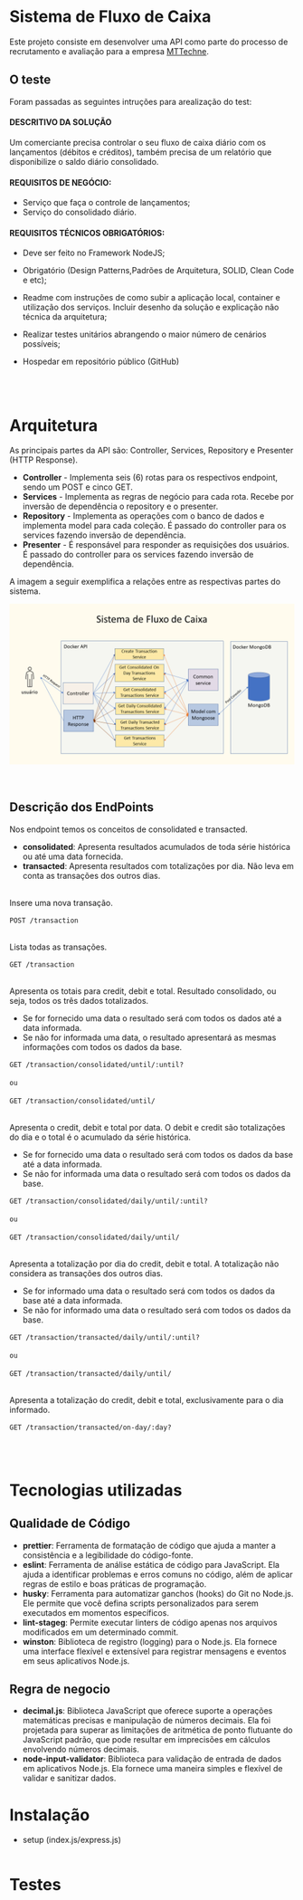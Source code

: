 # Sistema de Fluxo de Caixa

Este projeto consiste em desenvolver uma API como parte do processo de recrutamento e avaliação para a empresa [MTTechne](www.mttechne.com.br).

## O teste

Foram passadas as seguintes intruções para arealização do test:

#### DESCRITIVO DA SOLUÇÃO

Um comerciante precisa controlar o seu fluxo de caixa diário com os lançamentos
(débitos e créditos), também precisa de um relatório que disponibilize o saldo
diário consolidado.

#### REQUISITOS DE NEGÓCIO:

- Serviço que faça o controle de lançamentos;
- Serviço do consolidado diário.

#### REQUISITOS TÉCNICOS OBRIGATÓRIOS:

- Deve ser feito no Framework NodeJS;
- Obrigatório (Design Patterns,Padrões de Arquitetura, SOLID, Clean Code e etc);
- Readme com instruções de como subir a aplicação
  local, container e utilização dos serviços. Incluir desenho da solução e explicação
  não técnica da arquitetura;
- Realizar testes unitários abrangendo o maior número de cenários possíveis;
- Hospedar em repositório público (GitHub)

  <br><br>

# Arquitetura

As principais partes da API são: Controller, Services, Repository e Presenter (HTTP Response).

- **Controller** - Implementa seis (6) rotas para os respectivos endpoint, sendo um POST e cinco GET.
- **Services** - Implementa as regras de negócio para cada rota. Recebe por inversão de dependência o repository e o presenter.
- **Repository** - Implementa as operações com o banco de dados e implementa model para cada coleção. É passado do controller para os services fazendo inversão de dependência.
- **Presenter** - É responsável para responder as requisições dos usuários. É passado do controller para os services fazendo inversão de dependência.

A imagem a seguir exemplifica a relações entre as respectivas partes do sistema.

![Logo do Markdown](./sfc.png)

<br>

## Descrição dos EndPoints

Nos endpoint temos os conceitos de consolidated e transacted.

- **consolidated**: Apresenta resultados acumulados de toda série histórica ou até uma data fornecida.
- **transacted**: Apresenta resultados com totalizações por dia. Não leva em conta as transações dos outros dias.
  <br><br>

Insere uma nova transação.

```
POST /transaction
```

<br>
Lista todas as transações.

```
GET /transaction
```

<br>
Apresenta os totais para credit, debit e total. Resultado consolidado, ou seja, todos os três dados totalizados.

- Se for fornecido uma data o resultado será com todos os dados até a data informada.
- Se não for informada uma data, o resultado apresentará as mesmas informações com todos os dados da base.

```
GET /transaction/consolidated/until/:until?

ou

GET /transaction/consolidated/until/
```

<br>
Apresenta o credit, debit e total por data. O debit e credit são totalizações do dia e o total é o acumulado da série histórica.

- Se for fornecido uma data o resultado será com todos os dados da base até a data informada.
- Se não for informada uma data o resultado será com todos os dados da base.

```
GET /transaction/consolidated/daily/until/:until?

ou

GET /transaction/consolidated/daily/until/
```

<br>
Apresenta a totalização por dia do credit, debit e total. A totalização não considera as transações dos outros dias.

- Se for informado uma data o resultado será com todos os dados da base até a data informada.
- Se não for informado uma data o resultado será com todos os dados da base.

```
GET /transaction/transacted/daily/until/:until?

ou

GET /transaction/transacted/daily/until/
```

<br>
Apresenta a totalização do credit, debit e total, exclusivamente para o dia informado.

```
GET /transaction/transacted/on-day/:day?
```

<br><br>

# Tecnologias utilizadas

## Qualidade de Código

- **prettier**: Ferramenta de formatação de código que ajuda a manter a consistência e a legibilidade do código-fonte.
- **eslint**: Ferramenta de análise estática de código para JavaScript. Ela ajuda a identificar problemas e erros comuns no código, além de aplicar regras de estilo e boas práticas de programação.
- **husky**: Ferramenta para automatizar ganchos (hooks) do Git no Node.js. Ele permite que você defina scripts personalizados para serem executados em momentos específicos.
- **lint-stageg**: Permite executar linters de código apenas nos arquivos modificados em um determinado commit.
- **winston**: Biblioteca de registro (logging) para o Node.js. Ela fornece uma interface flexível e extensível para registrar mensagens e eventos em seus aplicativos Node.js.

## Regra de negocio

- **decimal.js**: Biblioteca JavaScript que oferece suporte a operações matemáticas precisas e manipulação de números decimais. Ela foi projetada para superar as limitações de aritmética de ponto flutuante do JavaScript padrão, que pode resultar em imprecisões em cálculos envolvendo números decimais.
- **node-input-validator**: Biblioteca para validação de entrada de dados em aplicativos Node.js. Ela fornece uma maneira simples e flexível de validar e sanitizar dados.

# Instalação

- setup (index.js/express.js)

```

```

# Testes
